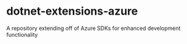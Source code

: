 # dotnet-extensions-azure
A repository extending off of Azure SDKs for enhanced development functionality
